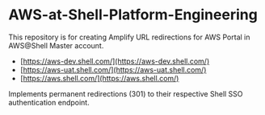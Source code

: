 # AWS-at-Shell-Platform-Engineering
This repository is for creating Amplify URL redirections for AWS Portal in AWS@Shell Master account.

- [https://aws-dev.shell.com/](https://aws-dev.shell.com/)
- [https://aws-uat.shell.com/](https://aws-uat.shell.com/)
- [https://aws.shell.com/](https://aws.shell.com/)

Implements permanent redirections (301) to their respective Shell SSO authentication endpoint.

